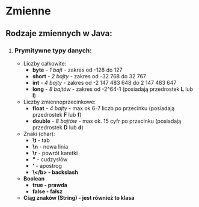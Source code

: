 # Zmienne

## Rodzaje zmiennych w Java:

1. ### **Prymitywne typy danych:**
   - Liczby całkowite:
     - **byte** - _1 bajt_ - zakres od -128 do 127
     - **short** - _2 bajty_ - zakres od -32 768 do 32 767
     - **int** - _4 bajty_ - zakres od -2 147 483 648 do 2 147 483 647
     - **long** - _8 bajtów_ - zakres od -2^64-1 (posiadają przedrostek **L** lub **l**)
   - Liczby zmiennoprzecinkowe:
     - **float** - _4 bajty_ - max ok 6-7 liczb po przecinku (posiadają przedrostek **F** lub **f**)
     - **double** - _8 bajtów_ - max ok. 15 cyfr po przecinku (posiadają przedrostek **D** lub **d**)
   - Znaki (char):
     - **\t** - tab
     - **\n** - nowa linia
     - **\r** - powrót karetki
     - **\"** - cudzysłów
     - **\'** - apostrog
     - <b>\\\</b> - backslash
   - Boolean
     - **true** - prawda
     - **false** - fałsz
   - Ciąg znaków (**String**) - jest również to klasa
